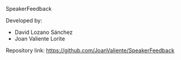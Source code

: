 SpeakerFeedback

Developed by: 
- David Lozano Sánchez
- Joan Valiente Lorite

Repository link: https://github.com/JoanValiente/SpeakerFeedback
